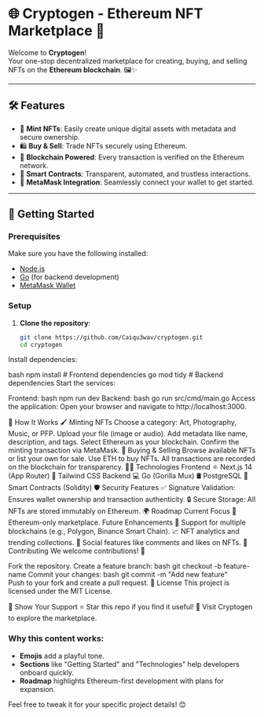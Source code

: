 # 🌐 Cryptogen - Ethereum NFT Marketplace 🚀

Welcome to **Cryptogen**!  
Your one-stop decentralized marketplace for creating, buying, and selling NFTs on the **Ethereum blockchain**. 🖼️✨  

---

## 🛠️ Features  
- 🎨 **Mint NFTs**: Easily create unique digital assets with metadata and secure ownership.  
- 🛍️ **Buy & Sell**: Trade NFTs securely using Ethereum.  
- 🔗 **Blockchain Powered**: Every transaction is verified on the Ethereum network.  
- 🧾 **Smart Contracts**: Transparent, automated, and trustless interactions.  
- 🦊 **MetaMask Integration**: Seamlessly connect your wallet to get started.  

---

## 🚀 Getting Started  

### Prerequisites  
Make sure you have the following installed:  
- [Node.js](https://nodejs.org/)  
- [Go](https://go.dev/) (for backend development)  
- [MetaMask Wallet](https://metamask.io/)  

### Setup  
1. **Clone the repository**:  
   ```bash
   git clone https://github.com/Caiqu3wav/cryptogen.git
   cd cryptogen
Install dependencies:

bash
npm install # Frontend dependencies
go mod tidy # Backend dependencies
Start the services:

Frontend:
bash
npm run dev
Backend:
bash
go run src/cmd/main.go
Access the application:
Open your browser and navigate to http://localhost:3000.

🌉 How It Works
🖌️ Minting NFTs
Choose a category: Art, Photography, Music, or PFP.
Upload your file (image or audio).
Add metadata like name, description, and tags.
Select Ethereum as your blockchain.
Confirm the minting transaction via MetaMask.
💸 Buying & Selling
Browse available NFTs or list your own for sale.
Use ETH to buy NFTs.
All transactions are recorded on the blockchain for transparency.
🧑‍💻 Technologies
Frontend
⚛️ Next.js 14 (App Router)
🎨 Tailwind CSS
Backend
💻 Go (Gorilla Mux)
🛢️ PostgreSQL
🔑 Smart Contracts (Solidity)
🛡️ Security Features
✅ Signature Validation: Ensures wallet ownership and transaction authenticity.
🔒 Secure Storage: All NFTs are stored immutably on Ethereum.
🌍 Roadmap
Current Focus
🔗 Ethereum-only marketplace.
Future Enhancements
🌈 Support for multiple blockchains (e.g., Polygon, Binance Smart Chain).
📈 NFT analytics and trending collections.
🤝 Social features like comments and likes on NFTs.
🤝 Contributing
We welcome contributions! 🎉

Fork the repository.
Create a feature branch:
bash
git checkout -b feature-name
Commit your changes:
bash
git commit -m "Add new feature"  
Push to your fork and create a pull request.
📄 License
This project is licensed under the MIT License.

🌟 Show Your Support
⭐️ Star this repo if you find it useful!
🛒 Visit Cryptogen to explore the marketplace.


### Why this content works:
- **Emojis** add a playful tone.  
- **Sections** like "Getting Started" and "Technologies" help developers onboard quickly.  
- **Roadmap** highlights Ethereum-first development with plans for expansion.  

Feel free to tweak it for your specific project details! 😊
